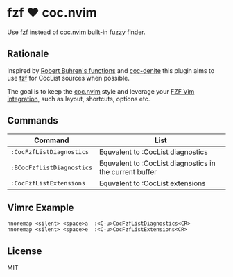 fzf :heart: coc.nvim
===============

Use [fzf][fzf] instead of [coc.nvim][coc.nvim] built-in fuzzy finder.

Rationale
---------

Inspired by [Robert Buhren's functions][RobertBuhren] and [coc-denite][coc_denite] this plugin aims to use [fzf][fzf] for CocList sources when possible.

The goal is to keep the [coc.nvim][coc.nvim] style and leverage your [FZF Vim integration][fzf_vim_integration], such as layout, shortcuts, options etc.


Commands
---------

| Command                     | List                                                      |
| ---                         | ---                                                       |
| `:CocFzfListDiagnostics`    | Equvalent to :CocList diagnostics                         |
| `:BCocFzfListDiagnostics`   | Equvalent to :CocList diagnostics in the current buffer   |
| `:CocFzfListExtensions`     | Equvalent to :CocList extensions                          |


Vimrc Example
---------

```vim
nnoremap <silent> <space>a  :<C-u>CocFzfListDiagnostics<CR>
nnoremap <silent> <space>e  :<C-u>CocFzfListExtensions<CR>
```

License
-------

MIT

[fzf_vim_integration]: https://github.com/junegunn/fzf/blob/master/README-VIM.md
[fzf]:                 https://github.com/junegunn/fzf
[coc.nvim]:            https://github.com/neoclide/coc.nvim
[RobertBuhren]:        https://gist.github.com/RobertBuhren/02e05506255c667c0038ce74ee1cef96
[coc_denite]:          https://github.com/neoclide/coc-denite

